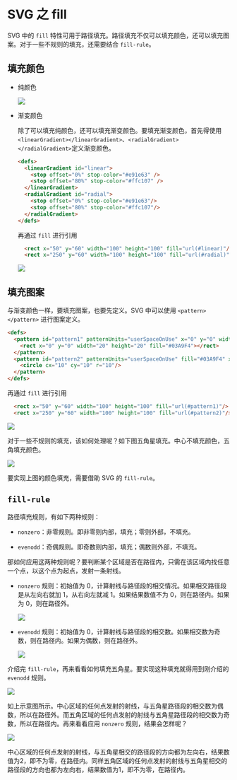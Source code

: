 # SVG 之 fill

SVG 中的 `fill` 特性可用于路径填充。路径填充不仅可以填充颜色，还可以填充图案。对于一些不规则的填充，还需要结合 `fill-rule`。

## 填充颜色

- 纯颜色

  ![](./imgs/c.svg)

- 渐变颜色

  除了可以填充纯颜色，还可以填充渐变颜色。要填充渐变颜色，首先得使用`<linearGradient></linearGradient>`、`<radialGradient></radialGradient>`定义渐变颜色。

  ```html
  <defs>
    <linearGradient id="linear">
      <stop offset="0%" stop-color="#e91e63" />
      <stop offset="80%" stop-color="#ffc107" />
    </linearGradient>
    <radialGradient id="radial">
      <stop offset="0%" stop-color="#e91e63"/>
      <stop offset="80%" stop-color="#ffc107"/>
    </radialGradient>
  </defs>
  ```

  再通过 `fill` 进行引用

  ```html
    <rect x="50" y="60" width="100" height="100" fill="url(#linear)"/>
    <rect x="250" y="60" width="100" height="100" fill="url(#radial)"/>
  ```

  ![](./imgs/g.svg)

## 填充图案
  
与渐变颜色一样，要填充图案，也要先定义。SVG 中可以使用 `<pattern></pattern>` 进行图案定义。

```html
<defs>
  <pattern id="pattern1" patternUnits="userSpaceOnUse" x="0" y="0" width="24" height="24">
    <rect x="0" y="0" width="20" height="20" fill="#03A9F4"></rect>
  </pattern> 
  <pattern id="pattern2" patternUnits="userSpaceOnUse" fill="#03A9F4" x="0" y="0" width="30" height="30">
    <circle cx="10" cy="10" r="10"/>
  </pattern> 
</defs>
```
再通过 `fill` 进行引用

```html
  <rect x="50" y="60" width="100" height="100" fill="url(#pattern1)"/>
  <rect x="250" y="60" width="100" height="100" fill="url(#pattern2)"/>
```

![](./imgs/p.svg)

对于一些不规则的填充，该如何处理呢？如下图五角星填充。中心不填充颜色，五角填充颜色。

![](./imgs/star.svg)

要实现上图的颜色填充，需要借助 SVG 的 `fill-rule`。

## `fill-rule`

路径填充规则，有如下两种规则：

- `nonzero`：非零规则。即非零则内部，填充；零则外部，不填充。


- `evenodd`：奇偶规则。即奇数则内部，填充；偶数则外部，不填充。

那如何应用这两种规则呢？要判断某个区域是否在路径内，只需在该区域内找任意一个点，以这个点为起点，发射一条射线。

- `nonzero` 规则：初始值为 0，计算射线与路径段的相交情况。如果相交路径段是从左向右就加 1，从右向左就减 1。如果结果数值不为 0，则在路径内。如果为 0，则在路径外。

  ![](./imgs/nonzero.svg)

- `evenodd` 规则：初始值为 0，计算射线与路径段的相交数。如果相交数为奇数，则在路径内。如果为偶数，则在路径外。

  ![](./imgs/evenodd.svg)


介绍完 `fill-rule`，再来看看如何填充五角星。要实现这种填充就得用到刚介绍的 `evenodd` 规则。

  ![](./imgs/star-evenodd.svg)

如上示意图所示。中心区域的任何点发射的射线，与五角星路径段的相交数为偶数，所以在路径外。而五角区域的任何点发射的射线与五角星路径段的相交数为奇数，所以在路径内。再来看看应用 `nonzero` 规则，结果会怎样呢？

  ![](./imgs/star-nonzero.svg)

中心区域的任何点发射的射线，与五角星相交的路径段的方向都为左向右，结果数值为2，即不为零，在路径内。同样五角区域的任何点发射的射线与五角星相交的路径段的方向也都为左向右，结果数值为1，即不为零，在路径内。